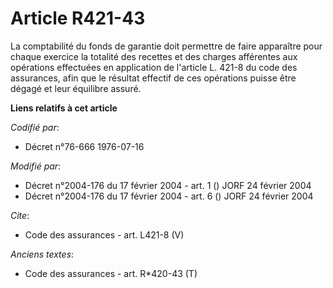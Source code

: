# Article R421-43

La comptabilité du fonds de garantie doit permettre de faire apparaître pour chaque exercice la totalité des recettes et des
charges afférentes aux opérations effectuées en application de l'article L. 421-8 du code des assurances, afin que le
résultat effectif de ces opérations puisse être dégagé et leur équilibre assuré.

**Liens relatifs à cet article**

_Codifié par_:

  - Décret n°76-666 1976-07-16

_Modifié par_:

  - Décret n°2004-176 du 17 février 2004 - art. 1 () JORF 24 février 2004
  - Décret n°2004-176 du 17 février 2004 - art. 6 () JORF 24 février 2004

_Cite_:

  - Code des assurances - art. L421-8 (V)

_Anciens textes_:

  - Code des assurances - art. R*420-43 (T)
